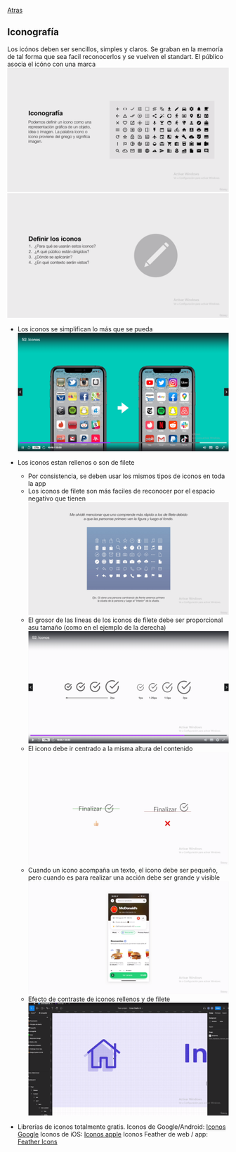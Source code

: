 [Atras](../../README.md)

## Iconografía
Los icónos deben ser sencillos, simples y claros. Se graban en la memoría de tal forma que sea facil reconocerlos 
y se vuelven el standart. El público asocia el icóno con una marca
![iconos](./img/Captura%20de%20pantalla%20(279).png)
![iconos](./img/Captura%20de%20pantalla%20(280).png)

- Los iconos se simplifican lo más que se pueda
![iconos](./img/Captura%20de%20pantalla%20(281).png)

- Los iconos estan rellenos o son de filete
  - Por consistencia, se deben usar los mismos tipos de iconos en toda la app
  - Los iconos de filete son más faciles de reconocer por el espacio negativo que tienen
  ![](./img/Captura%20de%20pantalla%20(282).png)
  - El grosor de las lineas de los iconos de filete debe ser proporcional asu tamaño (como en el ejemplo de la derecha)
  ![](./img/Captura%20de%20pantalla%20(283).png)
  - El icono debe ir centrado a la misma altura del contenido
  ![](./img/Captura%20de%20pantalla%20(284).png)
  - Cuando un icono acompaña un texto, el icono debe ser pequeño, pero cuando es para realizar una acción debe ser grande y visible
  ![](./img/Captura%20de%20pantalla%20(285).png)
  - Efecto de contraste de iconos rellenos y de filete
  ![](./img/Captura%20de%20pantalla%20(286).png)
- Librerías de iconos totalmente gratis.
Iconos de Google/Android:
[Iconos Google](https://fonts.google.com/icons)
Iconos de iOS:
[Iconos apple](https://developer.apple.com/sf-symbols/)
Iconos Feather de web / app:
[Feather Icons](https://feathericons.com/)